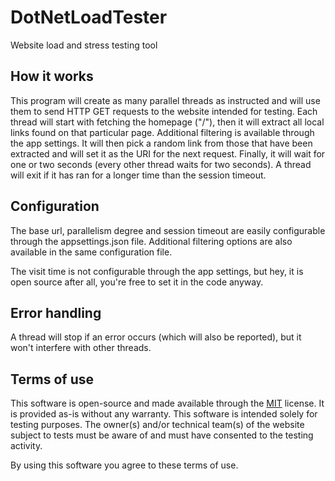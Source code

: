 # DotNetLoadTester
Website load and stress testing tool

## How it works
This program will create as many parallel threads as instructed and will use them to send HTTP GET requests to the website intended for testing. 
Each thread will start with fetching the homepage ("/"), then it will extract all local links found on that particular page. 
Additional filtering is available through the app settings.
It will then pick a random link from those that have been extracted and will set it as the URI for the next request.
Finally, it will wait for one or two seconds (every other thread waits for two seconds).
A thread will exit if it has ran for a longer time than the session timeout.

## Configuration
The base url, parallelism degree and session timeout are easily configurable through the appsettings.json file.
Additional filtering options are also available in the same configuration file.

The visit time is not configurable through the app settings, but hey, it is open source after all, you're free to set it in the code anyway.

## Error handling
A thread will stop if an error occurs (which will also be reported), but it won't interfere with other threads.

## Terms of use
This software is open-source and made available through the [MIT](https://opensource.org/licenses/MIT) license.
It is provided as-is without any warranty. This software is intended solely for testing purposes. 
The owner(s) and/or technical team(s) of the website subject to tests must be aware of and must have consented to the testing activity.

By using this software you agree to these terms of use.

